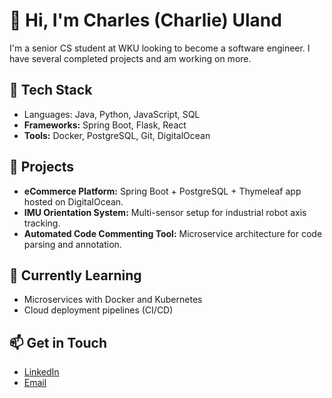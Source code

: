
# 👋 Hi, I'm Charles (Charlie) Uland

I'm a senior CS student at WKU looking to become a software engineer. I have several completed projects and am working on more.

## 🧰 Tech Stack
- Languages: Java, Python, JavaScript, SQL  
- **Frameworks:** Spring Boot, Flask, React  
- **Tools:** Docker, PostgreSQL, Git, DigitalOcean  

## 🚀 Projects
- **eCommerce Platform:** Spring Boot + PostgreSQL + Thymeleaf app hosted on DigitalOcean.  
- **IMU Orientation System:** Multi-sensor setup for industrial robot axis tracking.  
- **Automated Code Commenting Tool:** Microservice architecture for code parsing and annotation.

## 🌱 Currently Learning
- Microservices with Docker and Kubernetes  
- Cloud deployment pipelines (CI/CD)

## 📫 Get in Touch
- [LinkedIn](#)  
- [Email](#)
